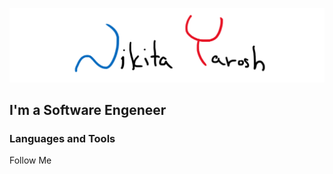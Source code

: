 ![Header](https://github.com/THRUWOL/THRUWOL/blob/main/assets/header.png)

## I'm a Software Engeneer

### Languages and Tools

Follow Me